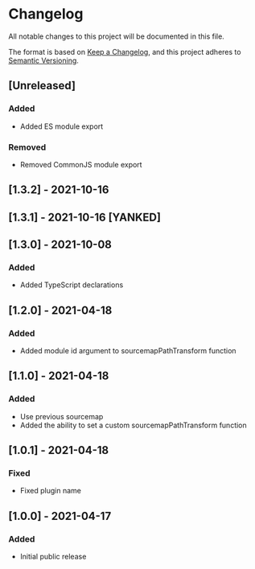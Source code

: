 # Changelog

All notable changes to this project will be documented in this file.

The format is based on [Keep a Changelog](https://keepachangelog.com/en/1.0.0/),
and this project adheres to [Semantic Versioning](https://semver.org/spec/v2.0.0.html).


## [Unreleased]

### Added

- Added ES module export

### Removed

- Removed CommonJS module export


## [1.3.2] - 2021-10-16


## [1.3.1] - 2021-10-16 [YANKED]


## [1.3.0] - 2021-10-08

### Added

- Added TypeScript declarations


## [1.2.0] - 2021-04-18

### Added

- Added module id argument to sourcemapPathTransform function


## [1.1.0] - 2021-04-18

### Added

- Use previous sourcemap
- Added the ability to set a custom sourcemapPathTransform function


## [1.0.1] - 2021-04-18

### Fixed

- Fixed plugin name


## [1.0.0] - 2021-04-17

### Added

- Initial public release
